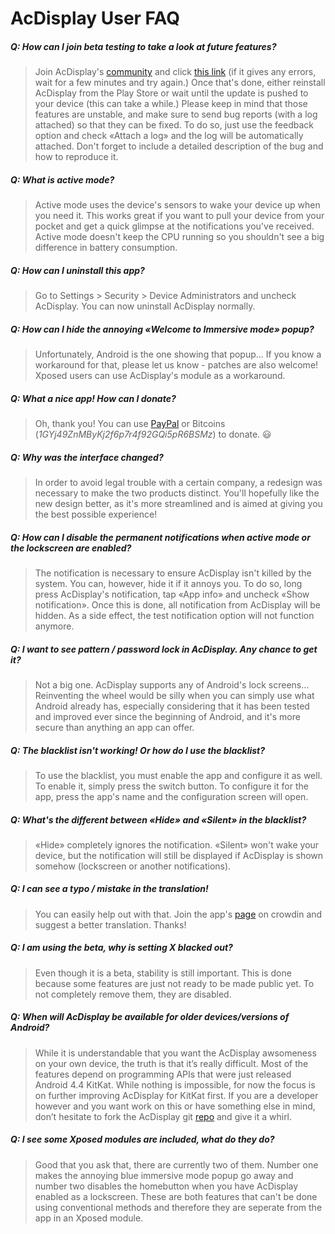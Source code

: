 AcDisplay User FAQ
=============

##### Q: How can I join beta testing to take a look at future features?
>Join AcDisplay's [community] and click [this link][testing] (if it gives any errors, wait for a few minutes and try again.) Once that's done, either reinstall AcDisplay from the Play Store or wait until the update is pushed to your device (this can take a while.)
Please keep in mind that those features are unstable, and make sure to send bug reports (with a log attached) so that they can be fixed.
To do so, just use the feedback option and check «Attach a log» and the log will be automatically attached. Don't forget to include a detailed description of the bug and how to reproduce it.

##### Q: What is active mode?
>Active mode uses the device's sensors to wake your device up when you need it. This works great if you want to pull your device from your pocket and get a quick glimpse at the notifications you've received. Active mode doesn't keep the CPU running so you shouldn't see a big difference in battery consumption.

##### Q: How can I uninstall this app?
>Go to Settings > Security > Device Administrators and uncheck AcDisplay. You can now uninstall AcDisplay normally.

##### Q: How can I hide the annoying «Welcome to Immersive mode» popup?
>Unfortunately, Android is the one showing that popup... If you know a workaround for that, please let us know - patches are also welcome! Xposed users can use AcDisplay's module as a workaround.

##### Q: What a nice app! How can I donate?
>Oh, thank you! You can use [PayPal] or Bitcoins (_1GYj49ZnMByKj2f6p7r4f92GQi5pR6BSMz_) to donate. 😃

##### Q: Why was the interface changed?
>In order to avoid legal trouble with a certain company, a redesign was necessary to make the two products distinct. You'll hopefully like the new design better, as it's more streamlined and is aimed at giving you the best possible experience!

##### Q: How can I disable the permanent notifications when active mode or the lockscreen are enabled?
>The notification is necessary to ensure AcDisplay isn't killed by the system. You can, however, hide it if it annoys you. To do so, long press AcDisplay's notification, tap «App info» and uncheck «Show notification». Once this is done, all notification from AcDisplay will be hidden. As a side effect, the test notification option will not function anymore.

##### Q: I want to see pattern / password lock in AcDisplay. Any chance to get it?
>Not a big one. AcDisplay supports any of Android's lock screens... Reinventing the wheel would be silly when you can simply use what Android already has, especially considering that it has been tested and improved ever since the beginning of Android, and it's more secure than anything an app can offer.

##### Q: The blacklist isn't working! Or how do I use the blacklist?
>To use the blacklist, you must enable the app and configure it as well. To enable it, simply press the switch button. To configure it for the app, press the app's name and the configuration screen will open.

##### Q: What's the different between «Hide» and «Silent» in the blacklist?
>«Hide» completely ignores the notification. «Silent» won't wake your device, but the notification will still be displayed if AcDisplay is shown somehow (lockscreen or another notifications).

##### Q: I can see a typo / mistake in the translation!
>You can easily help out with that. Join the app's [page][tranalate] on crowdin and suggest a better translation. Thanks!

##### Q: I am using the beta, why is setting X blacked out?
>Even though it is a beta, stability is still important. This is done because some features are just not ready to be made public yet. To not completely remove them, they are disabled.

##### Q: When will AcDisplay be available for older devices/versions of Android?
>While it is understandable that you want the AcDisplay awsomeness on your own device, the truth is that it’s really difficult. Most of the features depend on programming APIs that were just released Android 4.4 KitKat. While nothing is impossible, for now the focus is on further improving AcDisplay for KitKat first. If you are a developer however and you want work on this or have something else in mind, don’t hesitate to fork the AcDisplay git [repo] and give it a whirl.

##### Q: I see some Xposed modules are included, what do they do?
>Good that you ask that, there are currently two of them. Number one makes the annoying blue immersive mode popup go away and number two disables the homebutton when you have AcDisplay enabled as a lockscreen. These are both features that can't be done using conventional methods and therefore they are seperate from the app in an Xposed module.

[community]:https://plus.google.com/u/0/communities/102085470313050914854
[testing]:https://play.google.com/apps/testing/com.achep.activedisplay
[repo]:https://github.com/AChep/AcDisplay
[tranalate]:https://crowdin.net/project/acdisplay
[PayPal]:http://goo.gl/UrecGo
